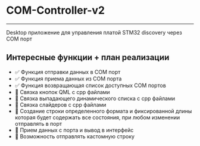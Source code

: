 # COM-Controller-v2
____
Desktop приложение для управления платой STM32 discovery через COM порт
## Интересные функции + план реализации
- :white_check_mark: Функция отправки данных в COM порт
- :white_check_mark: Функция приема данных из COM порта
- :white_check_mark: Функция возвращающая список доступных COM портов
- :black_square_button: Связка кнопок QML с cpp файлами
- :black_square_button: Связка выпадающего динамического списка с cpp файлами
- :black_square_button: Связка  слайдеров с cpp файлами
- :black_square_button: Создание строки определенного формата и фиксированной длины которая будет содержать все состояния, при любом изменении отправлять в порт
- :black_square_button: Прием данных с порта и вывод в интерфейс
- :black_square_button: Возможность отправлять кастомную строку

